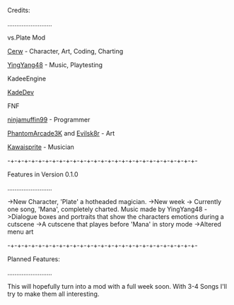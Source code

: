 
Credits:

.........................

vs.Plate Mod

[Cerw](https://twitter.com/cerwcerw) - Character, Art, Coding, Charting

[YingYang48](https://twitter.com/YingWasHere) - Music, Playtesting

KadeeEngine

[KadeDev](https://twitter.com/KadeDeveloper) 

FNF

[ninjamuffin99](https://twitter.com/ninja_muffin99) - Programmer

[PhantomArcade3K](https://twitter.com/phantomarcade3k) and [Evilsk8r](https://twitter.com/evilsk8r) - Art

[Kawaisprite](https://twitter.com/kawaisprite) - Musician

-+-+-+-+-+-+-+-+-+-+-+-+-+-+-+-+-+-+-+-+-+-+-+-+-+-+-+-


Features in Version 0.1.0

.........................

->New Character, 'Plate' a hotheaded magician.
->New week
	-> Currently one song, 'Mana', completely charted. Music made by YingYang48
->Dialogue boxes and portraits that show the characters emotions during a cutscene
->A cutscene that playes before 'Mana' in story mode 
->Altered menu art

-+-+-+-+-+-+-+-+-+-+-+-+-+-+-+-+-+-+-+-+-+-+-+-+-+-+-+-

Planned Features:

.........................

This will hopefully turn into a mod with a full week soon. With 3-4 Songs
I'll try to make them all interesting.
